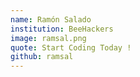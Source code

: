 ```yaml
---
name: Ramón Salado
institution: BeeHackers
image: ramsal.png
quote: Start Coding Today !
github: ramsal
---
```

